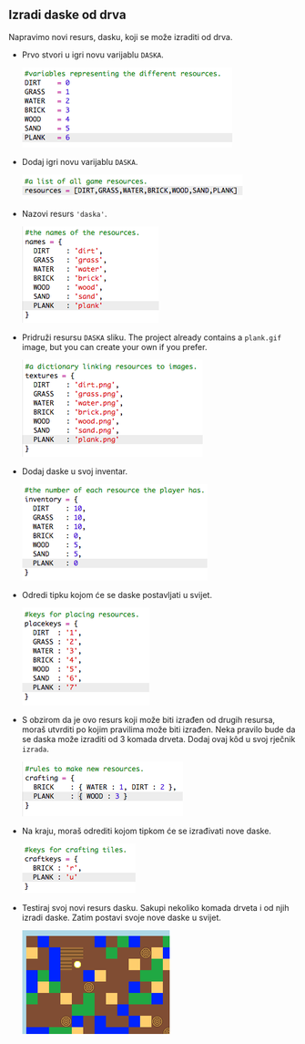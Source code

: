## Izradi daske od drva

Napravimo novi resurs, dasku, koji se može izraditi od drva.

+ Prvo stvori u igri novu varijablu `DASKA`.
    
    ![screenshot](images/craft-plank-const.png)

+ Dodaj igri novu varijablu `DASKA`.
    
    ![screenshot](images/craft-plank-resources.png)

+ Nazovi resurs `'daska'`.
    
    ![screenshot](images/craft-plank-names.png)

+ Pridruži resursu `DASKA` sliku. The project already contains a `plank.gif` image, but you can create your own if you prefer.
    
    ![screenshot](images/craft-plank-textures.png)

+ Dodaj daske u svoj inventar.
    
    ![screenshot](images/craft-plank-inventory.png)

+ Odredi tipku kojom će se daske postavljati u svijet.
    
    ![screenshot](images/craft-plank-placekeys.png)

+ S obzirom da je ovo resurs koji može biti izrađen od drugih resursa, moraš utvrditi po kojim pravilima može biti izrađen. Neka pravilo bude da se daska može izraditi od 3 komada drveta. Dodaj ovaj kôd u svoj rječnik `izrada`.
    
    ![screenshot](images/craft-plank-crafting.png)

+ Na kraju, moraš odrediti kojom tipkom će se izrađivati nove daske.
    
    ![screenshot](images/craft-plank-craftkeys.png)

+ Testiraj svoj novi resurs dasku. Sakupi nekoliko komada drveta i od njih izradi daske. Zatim postavi svoje nove daske u svijet.
    
    ![screenshot](images/craft-plank-test.png)